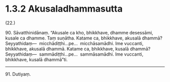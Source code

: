 # 1.3.2 Akusaladhammasutta

(22.)

90\. Sāvatthinidānaṃ. “Akusale ca kho, bhikkhave, dhamme desessāmi, kusale ca dhamme. Taṃ suṇātha. Katame ca, bhikkhave, akusalā dhammā? Seyyathidaṃ—  micchādiṭṭhi…pe…  micchāsamādhi. Ime vuccanti, bhikkhave, akusalā dhammā. Katame ca, bhikkhave, kusalā dhammā? Seyyathidaṃ—  sammādiṭṭhi…pe…  sammāsamādhi. Ime vuccanti, bhikkhave, kusalā dhammā”ti.

---

91\. Dutiyaṃ.

